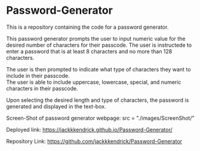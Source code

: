 # Password-Generator
This is a repository containing the code for a password generator.

This password generator prompts the user to input numeric value for the desired number of characters for their passcode. The user is instructede to enter a password that is at least 8 characters and no more than 128 characters.

The user is then prompted to indicate what type of characters they want to include in their passcode.  
The user is able to include uppercase, lowercase, special, and numeric characters in their passcode. 

Upon selecting the desired length and type of characters, the password is generated and displayed in the text-box. 


Screen-Shot of password generator webpage:
src = "./images/ScreenShot/"

Deployed link:
https://jackkkendrick.github.io/Password-Generator/

Repository Link: 
https://github.com/jackkkendrick/Password-Generator